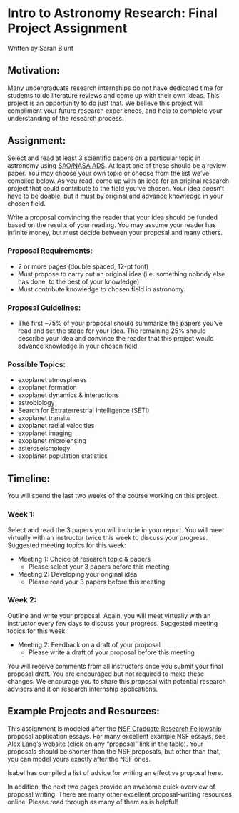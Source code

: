 # Intro to Astronomy Research: Final Project Assignment
Written by Sarah Blunt

## Motivation:
Many undergraduate research internships do not have dedicated time for students to do literature reviews and come up with their own ideas. This project is an opportunity to do just that. We believe this project will compliment your future research experiences, and help to complete your understanding of the research process. 

## Assignment:
Select and read at least 3 scientific papers on a particular topic in astronomy using [SAO/NASA ADS](http://adsabs.harvard.edu/abstract_service.html). At least one of these should be a review paper. You may choose your own topic or choose from the list we’ve compiled below. As you read, come up with an idea for an original research project that could contribute to the field you’ve chosen. Your idea doesn’t have to be doable, but it must by original and advance knowledge in your chosen field.

Write a proposal convincing the reader that your idea should be funded based on the results of your reading. You may assume your reader has infinite money, but must decide between your proposal and many others.

### Proposal Requirements:
-	2 or more pages (double spaced, 12-pt font)
-	Must propose to carry out an original idea (i.e. something nobody else has done, to the best of your knowledge)
-	Must contribute knowledge to chosen field in astronomy. 
### Proposal Guidelines:
-	The first ~75% of your proposal should summarize the papers you’ve read and set the stage for your idea. The remaining 25% should describe your idea and convince the reader that this project would advance knowledge in your chosen field. 
### Possible Topics:
-	exoplanet atmospheres
-	exoplanet formation
-	exoplanet dynamics & interactions
-	astrobiology
-	Search for Extraterrestrial Intelligence (SETI)
-	exoplanet transits
-	exoplanet radial velocities
-	exoplanet imaging
-	exoplanet microlensing
-	asteroseismology
-	exoplanet population statistics


## Timeline:
You will spend the last two weeks of the course working on this project. 

### Week 1:
Select and read the 3 papers you will include in your report. You will meet virtually with an instructor twice this week to discuss your progress. Suggested meeting topics for this week:
  - Meeting 1: Choice of research topic & papers
      - Please select your 3 papers before this meeting
  -	Meeting 2: Developing your original idea
      - Please read your 3 papers before this meeting
### Week 2:
Outline and write your proposal. Again, you will meet virtually with an instructor every few days to discuss your progress. Suggested meeting topics for this week:
  -	Meeting 2: Feedback on a draft of your proposal
      - Please write a draft of your proposal before this meeting

You will receive comments from all instructors once you submit your final proposal draft. You are encouraged but not required to make these changes. We encourage you to share this proposal with potential research advisers and it on research internship applications. 

## Example Projects and Resources:

This assignment is modeled after the [NSF Graduate Research Fellowship](https://www.nsfgrfp.org/) proposal application essays. For many excellent example NSF essays, see [Alex Lang’s website](http://www.alexhunterlang.com/nsf-fellowship#TOC-Examples-of-Successful-Essays) (click on any “proposal” link in the table). Your proposals should be shorter than the NSF proposals, but other than that, you can model yours exactly after the NSF ones. 

Isabel has compiled a list of advice for writing an effective proposal here. 

In addition, the next two pages provide an awesome quick overview of proposal writing. There are many other excellent proposal-writing resources online. Please read through as many of them as is helpful!
